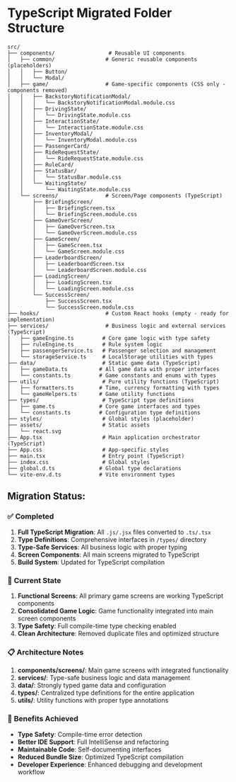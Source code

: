 # TypeScript Migrated Folder Structure

```
src/
├── components/                 # Reusable UI components
│   ├── common/                # Generic reusable components (placeholders)
│   │   ├── Button/
│   │   └── Modal/
│   ├── game/                  # Game-specific components (CSS only - components removed)
│   │   ├── BackstoryNotificationModal/
│   │   │   └── BackstoryNotificationModal.module.css
│   │   ├── DrivingState/
│   │   │   └── DrivingState.module.css
│   │   ├── InteractionState/
│   │   │   └── InteractionState.module.css
│   │   ├── InventoryModal/
│   │   │   └── InventoryModal.module.css
│   │   ├── PassengerCard/
│   │   ├── RideRequestState/
│   │   │   └── RideRequestState.module.css
│   │   ├── RuleCard/
│   │   ├── StatusBar/
│   │   │   └── StatusBar.module.css
│   │   └── WaitingState/
│   │       └── WaitingState.module.css
│   └── screens/               # Screen/Page components (TypeScript)
│       ├── BriefingScreen/
│       │   ├── BriefingScreen.tsx
│       │   └── BriefingScreen.module.css
│       ├── GameOverScreen/
│       │   ├── GameOverScreen.tsx
│       │   └── GameOverScreen.module.css
│       ├── GameScreen/
│       │   ├── GameScreen.tsx
│       │   └── GameScreen.module.css
│       ├── LeaderboardScreen/
│       │   ├── LeaderboardScreen.tsx
│       │   └── LeaderboardScreen.module.css
│       ├── LoadingScreen/
│       │   ├── LoadingScreen.tsx
│       │   └── LoadingScreen.module.css
│       └── SuccessScreen/
│           ├── SuccessScreen.tsx
│           └── SuccessScreen.module.css
├── hooks/                     # Custom React hooks (empty - ready for implementation)
├── services/                  # Business logic and external services (TypeScript)
│   ├── gameEngine.ts         # Core game logic with type safety
│   ├── ruleEngine.ts         # Rule system logic
│   ├── passengerService.ts   # Passenger selection and management
│   └── storageService.ts     # LocalStorage utilities with types
├── data/                     # Static game data (TypeScript)
│   ├── gameData.ts          # All game data with proper interfaces
│   └── constants.ts         # Game constants and enums with types
├── utils/                    # Pure utility functions (TypeScript)
│   ├── formatters.ts        # Time, currency formatting with types
│   └── gameHelpers.ts       # Game utility functions
├── types/                    # TypeScript type definitions
│   ├── game.ts              # Core game interfaces and types
│   └── constants.ts         # Configuration type definitions
├── styles/                   # Global styles (placeholder)
├── assets/                   # Static assets
│   └── react.svg
├── App.tsx                   # Main application orchestrator (TypeScript)
├── App.css                   # App-specific styles
├── main.tsx                  # Entry point (TypeScript)
├── index.css                 # Global styles
├── global.d.ts              # Global type declarations
└── vite-env.d.ts            # Vite environment types
```

## Migration Status:

### ✅ **Completed**
1. **Full TypeScript Migration**: All `.js/.jsx` files converted to `.ts/.tsx`
2. **Type Definitions**: Comprehensive interfaces in `/types/` directory
3. **Type-Safe Services**: All business logic with proper typing
4. **Screen Components**: All main screens migrated to TypeScript
5. **Build System**: Updated for TypeScript compilation

### 🔄 **Current State**
1. **Functional Screens**: All primary game screens are working TypeScript components
2. **Consolidated Game Logic**: Game functionality integrated into main screen components
3. **Type Safety**: Full compile-time type checking enabled
4. **Clean Architecture**: Removed duplicate files and optimized structure

### 📋 **Architecture Notes**

1. **components/screens/**: Main game screens with integrated functionality
2. **services/**: Type-safe business logic and data management  
3. **data/**: Strongly typed game data and configuration
4. **types/**: Centralized type definitions for the entire application
5. **utils/**: Utility functions with proper type annotations

### 🎯 **Benefits Achieved**

- **Type Safety**: Compile-time error detection
- **Better IDE Support**: Full IntelliSense and refactoring
- **Maintainable Code**: Self-documenting interfaces
- **Reduced Bundle Size**: Optimized TypeScript compilation
- **Developer Experience**: Enhanced debugging and development workflow